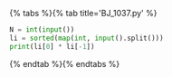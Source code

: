 {% tabs %}{% tab title='BJ_1037.py' %}

```py
N = int(input())
li = sorted(map(int, input().split()))
print(li[0] * li[-1])
```

{% endtab %}{% endtabs %}
